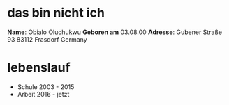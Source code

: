 # das bin nicht ich
**Name**: Obialo Oluchukwu
**Geboren am** 03.08.00
**Adresse**: Gubener Straße 93
	83112 Frasdorf
	Germany

# lebenslauf

- Schule 2003 - 2015
- Arbeit 2016 - jetzt
